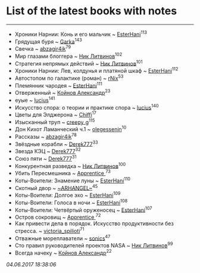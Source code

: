 # List of the latest books with notes
---

* Хроники Нарнии: Конь и его мальчик ~ [EsterHani](users/305/30558181-vkontakte)<sup>113</sup>
* Грядущая буря ~ [Garka](users/115/115753719718250012620-google)<sup>143</sup>
* Свечка ~ [abzagir4ik](users/362/3621623-vkontakte)<sup>79</sup>
* Мир глазами блоггера ~ [Ник Литвинов](users/241/241974816-vkontakte)<sup>102</sup>
* Стратегия непрямых действий ~ [Ник Литвинов](users/241/241974816-vkontakte)<sup>101</sup>
* Хроники Нарнии: Лев, колдунья и платяной шкаф ~ [EsterHani](users/305/30558181-vkontakte)<sup>112</sup>
* Автостопом по галактике (роман) ~ [rNix](users/115/115622071-twitter)<sup>53</sup>
* Племянник чародея ~ [EsterHani](users/305/30558181-vkontakte)<sup>111</sup>
* Отверженный ~ [Койнов Александр](users/414/414040473-vkontakte)<sup>23</sup>
* еуые ~ [lucius](users/838/83820536-yandex)<sup>141</sup>
* Искусство спора: о теории и практике спора ~ [lucius](users/838/83820536-yandex)<sup>140</sup>
* Цветы для Элджерона ~ [Chiffi](users/105/105831994080785626680-google)<sup>17</sup>
* Изысканный труп ~ [creepy_g](users/747/74743045-vkontakte)<sup>115</sup>
* Дон Кихот Ламанческий ч.1 ~ [olegessenin](users/390/3901448-vkontakte)<sup>10</sup>
* Рассказы ~ [abzagir4ik](users/362/3621623-vkontakte)<sup>78</sup>
* Звёздные корабли ~ [Derek777](users/153/15386028-yandex)<sup>33</sup>
* Звезда КЭЦ ~ [Derek777](users/153/15386028-yandex)<sup>32</sup>
* Союз пяти ~ [Derek777](users/153/15386028-yandex)<sup>31</sup>
* Конкурентная разведка ~ [Ник Литвинов](users/241/241974816-vkontakte)<sup>100</sup>
* Убить Пересмешника ~ [Apprentice ](users/528/52821952-vkontakte)<sup>73</sup>
* Коты-Воители: Знамение луны ~ [EsterHani](users/305/30558181-vkontakte)<sup>110</sup>
* Скотный двор ~ [~ARHANGEL~](users/642/64251996-vkontakte)<sup>45</sup>
* Коты-Воители: Долгое эхо ~ [EsterHani](users/305/30558181-vkontakte)<sup>109</sup>
* Коты-Воители: Голоса в ночи ~ [EsterHani](users/305/30558181-vkontakte)<sup>108</sup>
* Коты-Воители: Четвёртый оруженосец ~ [EsterHani](users/305/30558181-vkontakte)<sup>107</sup>
* Остров сокровищ ~ [Apprentice ](users/528/52821952-vkontakte)<sup>72</sup>
* Как привести дела в порядок. Искусство продуктивности без стресса. ~ [victoria_spilioti](users/219/219259003-vkontakte)<sup>71</sup>
* Отважные мореплаватели ~ [sonics](users/588/5880221-vkontakte)<sup>47</sup>
* Сто правил руководителей проектов NASA ~ [Ник Литвинов](users/241/241974816-vkontakte)<sup>99</sup>
* Всегда начеку ~ [Койнов Александр](users/414/414040473-vkontakte)<sup>22</sup>


_04.06.2017 18:38:06_

